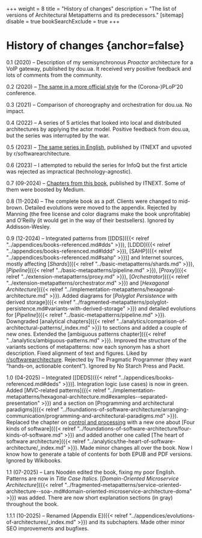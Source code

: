+++
weight = 8
title = "History of changes"
description = "The list of versions of Architectural Metapatterns and its predecessors."
[sitemap]
  disable = true
bookSearchExclude = true
+++

# History of changes {anchor=false}

0\.1 \(2020\) – Description of my semisynchronous *Proactor* architecture for a VoIP gateway, published by dou\.ua\. It received very positive feedback and lots of comments from the community\.

0\.2 \(2020\) – [The same in a more official style](http://www.hillside.net/plop/2020/papers/poltorak.pdf) for the \(Corona\-\)PLoP’20 conference\.

0\.3 \(2021\) – Comparison of choreography and orchestration for dou\.ua\. No impact\.

0\.4 \(2022\) – A series of 5 articles that looked into local and distributed architectures by applying the actor model\. Positive feedback from dou\.ua, but the series was interrupted by the war\.

0\.5 \(2023\) – [The same series in English](https://medium.com/itnext/introduction-to-software-architecture-with-actors-part-1-89de6000e0d3), published by ITNEXT and upvoted by r/softwarearchitecture\.

0\.6 \(2023\) – I attempted to rebuild the series for InfoQ but the first article was rejected as impractical \(technology\-agnostic\)\.

0\.7 \(09\-2024\) – [Chapters from this book](https://medium.com/itnext/the-list-of-architectural-metapatterns-ed64d8ba125d), published by ITNEXT\. Some of them were boosted by Medium\.

0\.8 \(11\-2024\) – The complete book as a pdf\. Clients were changed to mid\-brown\. Detailed evolutions were moved to the appendix\. Rejected by Manning \(the free license and color diagrams make the book unprofitable\) and O’Reilly \(it would get in the way of their bestsellers\)\. Ignored by Addisson\-Wesley\.

0\.9 \(12\-2024\) – Integrated patterns from \[[DDS]({{< relref "../appendices/books-referenced.md#dds" >}}), [LDDD]({{< relref "../appendices/books-referenced.md#lddd" >}}), [SAHP]({{< relref "../appendices/books-referenced.md#sahp" >}})\] and Internet sources, mostly affecting [*Shards*]({{< relref "../basic-metapatterns/shards.md" >}}), [*Pipeline*]({{< relref "../basic-metapatterns/pipeline.md" >}}), [*Proxy*]({{< relref "../extension-metapatterns/proxy.md" >}}), [*Orchestrator*]({{< relref "../extension-metapatterns/orchestrator.md" >}}) and [*Hexagonal Architecture*]({{< relref "../implementation-metapatterns/hexagonal-architecture.md" >}})\. Added diagrams for [*Polyglot Persistence* with derived storage]({{< relref "../fragmented-metapatterns/polyglot-persistence.md#variants-with-derived-storage" >}}) and detailed evolutions for [*Pipeline*]({{< relref "../basic-metapatterns/pipeline.md" >}})\. Downgraded [analytical chapters]({{< relref "../analytics/comparison-of-architectural-patterns/_index.md" >}}) to sections and added a couple of new ones\. Extended the [ambiguous patterns chapter]({{< relref "../analytics/ambiguous-patterns.md" >}})\. Improved the structure of the variants sections of metapatterns: now each synonym has a short description\. Fixed alignment of text and figures\. Liked by [r/softwarearchitecture](https://www.reddit.com/r/softwarearchitecture/comments/1hi377v/free_book_architectural_metapatterns_the_pattern/)\. Rejected by The Pragmatic Programmer \(they want “hands\-on, actionable content”\)\. Ignored by No Starch Press and Packt\.

1\.0 \(04\-2025\) – Integrated \[[DEDS]({{< relref "../appendices/books-referenced.md#deds" >}})\]\. Integration logic \(use cases\) is now in green\. Added [*MVC*\-related patterns]({{< relref "../implementation-metapatterns/hexagonal-architecture.md#examples--separated-presentation" >}}) and a section on [Programming and architectural paradigms]({{< relref "../foundations-of-software-architecture/arranging-communication/programming-and-architectural-paradigms.md" >}})\. Replaced the chapter on [control and processing](https://medium.com/itnext/control-and-processing-software-9011fee8bc66) with a new one about [Four kinds of software]({{< relref "../foundations-of-software-architecture/four-kinds-of-software.md" >}}) and added another one called [The heart of software architecture]({{< relref "../analytics/the-heart-of-software-architecture/_index.md" >}})\. Made minor changes all over the book\. Now I know how to generate a table of contents for both EPUB and PDF versions\. Ignored by Wikibooks\.

1\.1 \(07\-2025\) – Lars Noodén edited the book, fixing my poor English\. Patterns are now in *Title Case Italics*\. [*Domain\-Oriented Microservice Architecture*]({{< relref "../fragmented-metapatterns/service-oriented-architecture--soa-.md#domain-oriented-microservice-architecture-doma" >}}) was added\. There are now short explanation sections \(in gray\) throughout the book\.

1\.1\.1 \(10\-2025\) – Renamed [Appendix E]({{< relref "../appendices/evolutions-of-architectures/_index.md" >}}) and its subchapters\. Made other minor SEO improvements and bugfixes\.